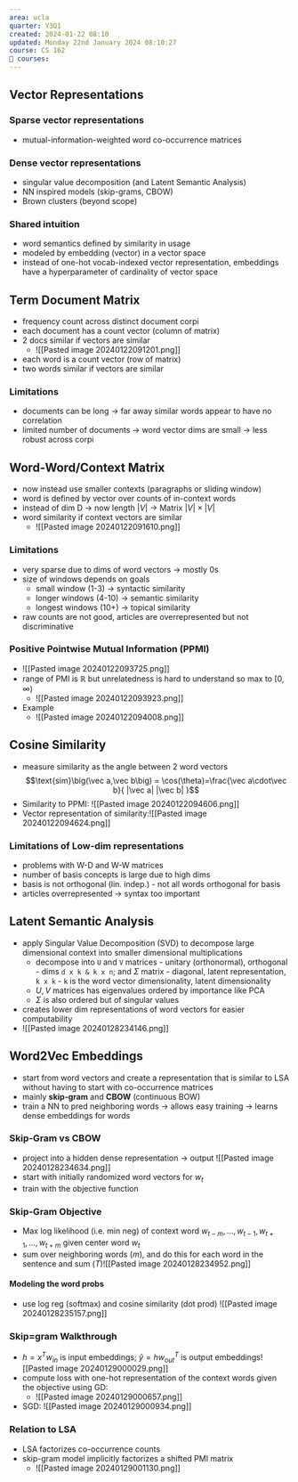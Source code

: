 ```yaml
---
area: ucla
quarter: Y3Q1
created: 2024-01-22 08:10
updated: Monday 22nd January 2024 08:10:27
course: CS 162
📕 courses:
---
```

## Vector Representations
### Sparse vector representations
- mutual-information-weighted word co-occurrence matrices
### Dense vector representations
- singular value decomposition (and Latent Semantic Analysis)
- NN inspired models (skip-grams, CBOW)
- Brown clusters (beyond scope)
### Shared intuition
- word semantics defined by similarity in usage
- modeled by embedding (vector) in a vector space
- instead of one-hot vocab-indexed vector representation, embeddings have a hyperparameter of cardinality of vector space
## Term Document Matrix
- frequency count across distinct document corpi
- each document has a count vector (column of matrix)
- 2 docs similar if vectors are similar
	- ![[Pasted image 20240122091201.png]]
- each word is a count vector (row of matrix)
- two words similar if vectors are similar
### Limitations
- documents can be long -> far away similar words appear to have no correlation
- limited number of documents -> word vector dims are small -> less robust across corpi
## Word-Word/Context Matrix
- now instead use smaller contexts (paragraphs or sliding window)
- word is defined by vector over counts of in-context words
- instead of dim D -> now length $|V|$ -> Matrix $|V|\times|V|$
- word similarity if context vectors are similar
	- ![[Pasted image 20240122091610.png]]
### Limitations
- very sparse due to dims of word vectors -> mostly 0s
- size of windows depends on goals
	- small window (1-3)  -> syntactic similarity
	- longer windows (4-10) -> semantic similarity
	- longest windows (10+) -> topical similarity
- raw counts are not good, articles are overrepresented but not discriminative
### Positive Pointwise Mutual Information (PPMI)
- ![[Pasted image 20240122093725.png]]
- range of PMI is $\mathbb R$ but unrelatedness is hard to understand so max to $[0,\infty)$
	- ![[Pasted image 20240122093923.png]]
- Example
	- ![[Pasted image 20240122094008.png]]
## Cosine Similarity
- measure similarity as the angle between 2 word vectors $$\text{sim}\big(\vec a,\vec b\big) = \cos(\theta)=\frac{\vec a\cdot\vec b}{ |\vec a| |\vec b| }$$
- Similarity to PPMI: ![[Pasted image 20240122094606.png]]
- Vector representation of similarity:![[Pasted image 20240122094624.png]]
### Limitations of Low-dim representations
- problems with W-D and W-W matrices
- number of basis concepts is large due to high dims
- basis is not orthogonal (lin. indep.) - not all words orthogonal for basis
- articles overrepresented -> syntax too important
## Latent Semantic Analysis
- apply Singular Value Decomposition (SVD) to decompose large dimensional context into smaller dimensional multiplications
	- decompose into `U` and `V` matrices - unitary (orthonormal), orthogonal - dims `d x k & k x n`; and $\Sigma$ matrix - diagonal, latent representation, `k x k` - `k` is the word vector dimensionality, latent dimensionality
	- $U,V$ matrices has eigenvalues ordered by importance like PCA
	- $\Sigma$ is also ordered but of singular values
- creates lower dim representations of word vectors for easier computability
- ![[Pasted image 20240128234146.png]]
## Word2Vec Embeddings
- start from word vectors and create a representation that is similar to LSA without having to start with co-occurrence matrices
- mainly **skip-gram** and **CBOW** (continuous BOW)
- train a NN to pred neighboring words -> allows easy training -> learns dense embeddings for words
### Skip-Gram vs CBOW
- project into a hidden dense representation -> output ![[Pasted image 20240128234634.png]]
- start with initially randomized word vectors for $w_t$
- train with the objective function
### Skip-Gram Objective
- Max log likelihood (i.e. min neg) of context word $w_{t-m},...,w_{t-1},w_{t+1},...,w_{t+m}$ given center word $w_t$
- sum over neighboring words ($m$), and do this for each word in the sentence and sum ($T$)![[Pasted image 20240128234952.png]]
#### Modeling the word probs
- use log reg (softmax) and cosine similarity (dot prod) ![[Pasted image 20240128235157.png]]
### Skip=gram Walkthrough
- $h=x^Tw_{in}$ is input embeddings; $\hat y=hw_{out}^T$ is output embeddings![[Pasted image 20240129000029.png]]
- compute loss with one-hot representation of the context words given the objective using GD:
	- ![[Pasted image 20240129000657.png]]
- SGD: ![[Pasted image 20240129000934.png]]
### Relation to LSA
- LSA factorizes co-occurrence counts
- skip-gram model implicitly factorizes a shifted PMI matrix
	- ![[Pasted image 20240129001130.png]]